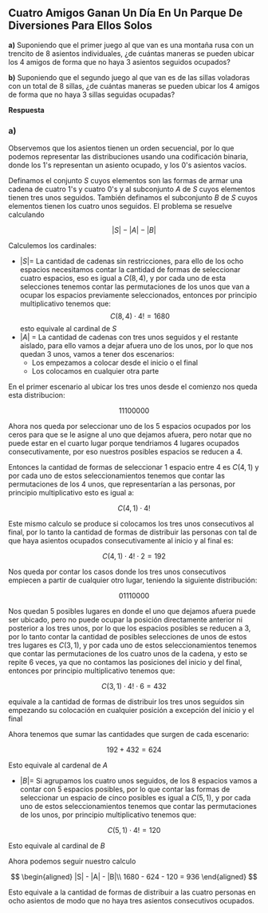 ## Cuatro Amigos Ganan Un Día En Un Parque De Diversiones Para Ellos Solos

**a)** Suponiendo que el primer juego al que van es una montaña rusa con un trencito de 8 asientos individuales, ¿de cuántas maneras se pueden ubicar los 4 amigos de forma que no haya 3 asientos seguidos ocupados?

**b)** Suponiendo que el segundo juego al que van es de las sillas voladoras con un total de 8 sillas, ¿de cuántas maneras se pueden ubicar los 4 amigos de forma que no haya 3 sillas seguidas ocupadas?

**Respuesta**
### **a)**

Observemos que los asientos tienen un orden secuencial, por lo que podemos representar las distribuciones usando una codificación binaria, donde los 1's representan un asiento ocupado, y los 0's asientos vacíos.

Definamos el conjunto $S$ cuyos elementos son las formas de armar una cadena de cuatro 1's y cuatro 0's y al subconjunto $A$ de $S$ cuyos elementos tienen tres unos seguidos. También definamos el subconjunto $B$ de $S$ cuyos elementos tienen los cuatro unos seguidos. El problema se resuelve calculando

$$
|S| - |A| - |B|
$$

Calculemos los cardinales:

- $|S|$= La cantidad de cadenas sin restricciones, para ello de los ocho espacios necesitamos contar la cantidad de formas de seleccionar cuatro espacios, eso es igual a $C(8, 4)$, y por cada uno de esta selecciones tenemos contar las permutaciones de los unos que van a ocupar los espacios previamente seleccionados, entonces por principio multiplicativo tenemos que:
  $$ C(8,4) \cdot 4! = 1680$$
  esto equivale al cardinal de $S$
- $|A|$ = La cantidad de cadenas con tres unos seguidos y el restante aislado, para ello vamos a dejar afuera uno de los unos, por lo que nos quedan 3 unos, vamos a tener dos escenarios:
  - Los empezamos a colocar desde el inicio o el final
  - Los colocamos en cualquier otra parte

En el primer escenario al ubicar los tres unos desde el comienzo nos queda esta distribucion:

$$11100000 $$

Ahora nos queda por seleccionar uno de los 5 espacios ocupados por los ceros para que se le asigne al uno que dejamos afuera, pero notar que no puede estar en el cuarto lugar porque tendriamos 4 lugares ocupados consecutivamente, por eso nuestros posibles espacios se reducen a 4.

Entonces la cantidad de formas de seleccionar 1 espacio entre 4 es $C(4,1)$ y por cada uno de estos seleccionamientos tenemos que contar las permutaciones de los 4 unos, que representarían a las personas, por principio multiplicativo esto es igual a:

$$ C(4,1) \cdot 4! $$

Este mismo calculo se produce si colocamos los tres unos consecutivos al final, por lo tanto la cantidad de formas de distribuir las personas con tal de que haya asientos ocupados consecutivamente al inicio y al final es:

$$ C(4,1) \cdot 4! \cdot 2 = 192$$

Nos queda por contar los casos donde los tres unos consecutivos empiecen a partir de cualquier otro lugar, teniendo la siguiente distribución:

$$ 01110000 $$

Nos quedan 5 posibles lugares en donde el uno que dejamos afuera puede ser ubicado, pero no puede ocupar la posición directamente anterior ni posterior a los tres unos, por lo que los espacios posibles se reducen a 3, por lo tanto contar la cantidad de posibles selecciones de unos de estos tres lugares es $C(3,1)$, y por cada uno de estos seleccionamientos tenemos que contar las permutaciones de los cuatro unos de la cadena, y esto se repite 6 veces, ya que no contamos las posiciones del inicio y del final, entonces por principio multiplicativo tenemos que:

$$ C(3,1) \cdot 4! \cdot 6 = 432$$

equivale a la cantidad de formas de distribuir los tres unos seguidos sin empezando su colocación en cualquier posición a excepción del inicio y el final

Ahora tenemos que sumar las cantidades que surgen de cada escenario:

$$ 192 + 432 = 624$$

Esto equivale al cardenal de $A$

- $|B|$= Si agrupamos los cuatro unos seguidos, de los 8 espacios vamos a contar con 5 espacios posibles, por lo que contar las formas de seleccionar un espacio de cinco posibles es igual a $C(5,1)$, y por cada uno de estos seleccionamientos tenemos que contar las permutaciones de los unos, por principio multiplicativo tenemos que:

$$
C(5,1) \cdot 4! = 120
$$

Esto equivale al cardinal de $B$

Ahora podemos seguir nuestro calculo

$$  
\begin{aligned}
|S| - |A| - |B|\\
1680 - 624 - 120 = 936
\end{aligned}
$$

Esto equivale a la cantidad de formas de distribuir a las cuatro personas en ocho asientos de modo que no haya tres asientos consecutivos ocupados.
